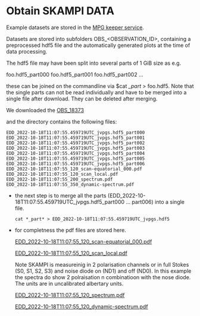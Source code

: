 # Obtain SKAMPI DATA 

Example datasets are stored in the [MPG keeper
service](https://keeper.mpdl.mpg.de/d/26112717a86f48b8a30d/).

Datasets are stored into subfolders OBS_<OBSERVATION_ID>, containing a
preprocessed hdf5 file and the automatically generated plots at the
time of data processing. 

The hdf5 file may have been split into several parts of 1 GiB size as e.g. 

foo.hdf5_part000
foo.hdf5_part001
foo.hdf5_part002
...

these can be joined on the commandline via $cat *_part* > foo.hdf5. Note that the single parts can not be read individually and have to be merged into a single file after download. They can be deleted after merging.

We downloaded the
[OBS_18373](https://keeper.mpdl.mpg.de/d/26112717a86f48b8a30d/?p=%2FOBS_18373&mode=list)

and the directory contains the following files:

```
EDD_2022-10-18T11:07:55.459719UTC_jvpgs.hdf5_part000
EDD_2022-10-18T11:07:55.459719UTC_jvpgs.hdf5_part001
EDD_2022-10-18T11:07:55.459719UTC_jvpgs.hdf5_part002
EDD_2022-10-18T11:07:55.459719UTC_jvpgs.hdf5_part003
EDD_2022-10-18T11:07:55.459719UTC_jvpgs.hdf5_part004
EDD_2022-10-18T11:07:55.459719UTC_jvpgs.hdf5_part005
EDD_2022-10-18T11:07:55.459719UTC_jvpgs.hdf5_part006
EDD_2022-10-18T11:07:55_120_scan-equatorial_000.pdf
EDD_2022-10-18T11:07:55_120_scan_local.pdf
EDD_2022-10-18T11:07:55_200_spectrum.pdf
EDD_2022-10-18T11:07:55_350_dynamic-spectrum.pdf
```

- the next step is to merge all the parts (EDD_2022-10-18T11:07:55.459719UTC_jvpgs.hdf5_part000 ... part006)
  into a single file.
  ```
  cat *_part* > EDD_2022-10-18T11:07:55.459719UTC_jvpgs.hdf5
  ```

- for completness the pdf files are stored here.

  [EDD_2022-10-18T11:07:55_120_scan-equatorial_000.pdf](https://github.com/hrkloeck/SKAMPI_DATA/blob/main/obtain_example_dataset/OBS_18373/EDD_2022-10-18T11%3A07%3A55_120_scan-equatorial_000.pdf)
  
  [EDD_2022-10-18T11:07:55_120_scan_local.pdf](https://github.com/hrkloeck/SKAMPI_DATA/blob/main/obtain_example_dataset/OBS_18373/EDD_2022-10-18T11%3A07%3A55_120_scan_local.pdf)

  Note SKAMPI is measureinig in 2 polarisation channels or in full Stokes (S0, S1, S2, S3) and noise diode on (ND1) and off (ND0). In this example the spectra do show 2 polraisation n combinatioon with the nose diode. The units are in uncalibrated albertary units.
     
  [EDD_2022-10-18T11:07:55_120_spectrum.pdf](https://github.com/hrkloeck/SKAMPI_DATA/blob/main/obtain_example_dataset/OBS_18373/EDD_2022-10-18T11%3A07%3A55_200_spectrum.pdf)

  [EDD_2022-10-18T11:07:55_120_dynamic-spectrum.pdf](https://github.com/hrkloeck/SKAMPI_DATA/blob/main/obtain_example_dataset/OBS_18373/EDD_2022-10-18T11%3A07%3A55_350_dynamic-spectrum.pdf)


